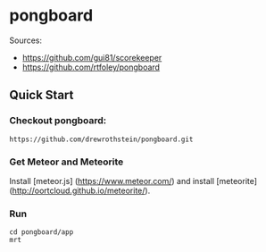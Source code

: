 # pongboard

Sources:
* https://github.com/gui81/scorekeeper
* https://github.com/rtfoley/pongboard

## Quick Start

### Checkout pongboard:
    https://github.com/drewrothstein/pongboard.git

### Get Meteor and Meteorite
Install [meteor.js] (https://www.meteor.com/) and install [meteorite] (http://oortcloud.github.io/meteorite/).

### Run
    cd pongboard/app
    mrt
